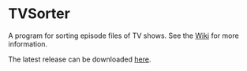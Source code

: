 TVSorter 
========

A program for sorting episode files of TV shows. See the [Wiki](https://github.com/a-jackson/tvsorter/wiki) for more information.

The latest release can be downloaded [here](http://www.a-jackson.co.uk/download/TVSorter_1.3.zip).
